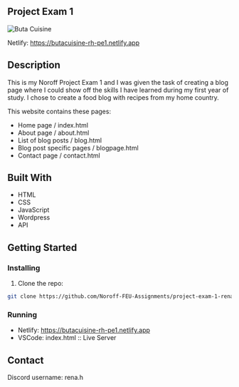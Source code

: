 ## Project Exam 1

![Buta Cuisine](https://github.com/Noroff-FEU-Assignments/project-exam-1-renahashimi/assets/132304085/12fa2cff-d4e1-4cbf-994c-91d7ad605c0c)

Netlify: https://butacuisine-rh-pe1.netlify.app

## Description

This is my Noroff Project Exam 1 and I was given the task of creating a blog page where I could show off the skills I have learned during my first year of study. I chose to create a food blog with recipes from my home country.

This website contains these pages:

-	Home page / index.html
-	About page / about.html
-	List of blog posts / blog.html
-	Blog post specific pages / blogpage.html
-	Contact page / contact.html

## Built With

- HTML
- CSS
- JavaScript
- Wordpress
- API

## Getting Started

### Installing

1. Clone the repo:

```bash
git clone https://github.com/Noroff-FEU-Assignments/project-exam-1-renahashimi.git
```

### Running

- Netlify: https://butacuisine-rh-pe1.netlify.app
- VSCode: index.html :: Live Server

## Contact

Discord username: rena.h

